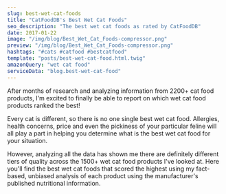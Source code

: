 ```yaml
---
slug: best-wet-cat-foods
title: "CatFoodDB's Best Wet Cat Foods"
seo_description: "The best wet cat foods as rated by CatFoodDB"
date: 2017-01-22
image: "/img/blog/Best_Wet_Cat_Foods-compressor.png"
preview: "/img/blog/Best_Wet_Cat_Foods-compressor.png"
hashtags: "#cats #catfood #bestcatfood"
template: "posts/best-wet-cat-food.html.twig"
amazonQuery: "wet cat food"
serviceData: "blog.best-wet-cat-food"
--- 
```

After months of research and analyzing information from 2200+ cat food products, I'm excited to finally be
able to report on which wet cat food products ranked the best!<p>

  Every cat is different, so there is no one single best wet cat food.
  Allergies, health concerns, price and even the pickiness of your particular feline will all play a part in helping you determine what is the
    best wet cat food for your situation.

  However, analyzing all the data has shown me there are definitely different tiers of quality across the 1500+ wet cat food products I've looked at.
    Here you'll find the best wet cat foods that scored the highest using my fact-based, unbiased analysis of each product using
    the manufacturer's published nutritional information.